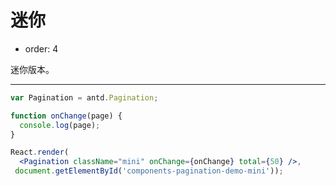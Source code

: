 # 迷你

- order: 4

迷你版本。

---

````jsx
var Pagination = antd.Pagination;

function onChange(page) {
  console.log(page);
}

React.render(
  <Pagination className="mini" onChange={onChange} total={50} />,
 document.getElementById('components-pagination-demo-mini'));
````

